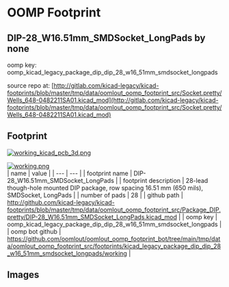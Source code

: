 # OOMP Footprint  
## DIP-28_W16.51mm_SMDSocket_LongPads  by none  
  
oomp key: oomp_kicad_legacy_package_dip_dip_28_w16_51mm_smdsocket_longpads  
  
source repo at: [http://gitlab.com/kicad-legacy/kicad-footprints/blob/master/tmp/data/oomlout_oomp_footprint_src/Socket.pretty/Wells_648-0482211SA01.kicad_mod](http://gitlab.com/kicad-legacy/kicad-footprints/blob/master/tmp/data/oomlout_oomp_footprint_src/Socket.pretty/Wells_648-0482211SA01.kicad_mod)  
## Footprint  
  
[![working_kicad_pcb_3d.png](working_kicad_pcb_3d_600.png)](working_kicad_pcb_3d.png)  
  
[![working.png](working_600.png)](working.png)  
| name | value | 
| --- | --- | 
| footprint name | DIP-28_W16.51mm_SMDSocket_LongPads | 
| footprint description | 28-lead though-hole mounted DIP package, row spacing 16.51 mm (650 mils), SMDSocket, LongPads | 
| number of pads | 28 | 
| github path | http://github.com/kicad-legacy/kicad-footprints/blob/master/tmp/data/oomlout_oomp_footprint_src/Package_DIP.pretty/DIP-28_W16.51mm_SMDSocket_LongPads.kicad_mod | 
| oomp key | oomp_kicad_legacy_package_dip_dip_28_w16_51mm_smdsocket_longpads | 
| oomp bot github | https://github.com/oomlout/oomlout_oomp_footprint_bot/tree/main/tmp/data/oomlout_oomp_footprint_src/footprints/kicad_legacy_package_dip_dip_28_w16_51mm_smdsocket_longpads/working | 
## Images  

